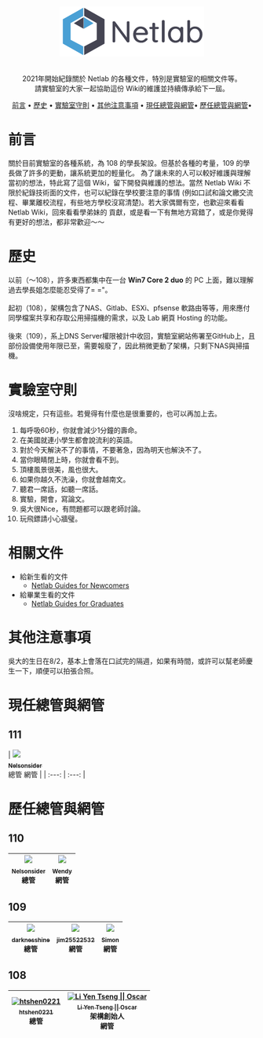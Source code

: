 <h1 align="center">
  <br>

  ![](/img/logo.png)
  <br>
</h1>

<p align="center">
    2021年開始紀錄關於 Netlab 的各種文件，特別是實驗室的相關文件等。<br>請實驗室的大家一起協助這份 Wiki的維護並持續傳承給下一屆。
</p>

<p align="center">
  <a href="#前言">前言</a> •
  <a href="#歷史">歷史</a> •
  <a href="#實驗室守則">實驗室守則</a> •
  <a href="#其他注意事項">其他注意事項</a> •
  <a href="#現任總管與網管">現任總管與網管</a>•
  <a href="#歷任總管與網管">歷任總管與網管</a>•
</p>

# 前言

關於目前實驗室的各種系統，為 108 的學長架設。但基於各種的考量，109 的學長做了許多的更動，讓系統更加的輕量化。
為了讓未來的人可以較好維護與理解當初的想法，特此寫了這個 Wiki，留下開發與維護的想法。當然 Netlab Wiki 不限於紀錄技術面的文件，也可以紀錄在學校要注意的事情 (例如口試和論文繳交流程、畢業離校流程，有些地方學校沒寫清楚)。若大家偶爾有空，也歡迎來看看 Netlab Wiki，回來看看學弟妹的 貢獻，或是看一下有無地方寫錯了，或是你覺得有更好的想法，都非常歡迎～～

# 歷史

以前（～108），許多東西都集中在一台 **Win7 Core 2 duo** 的 PC 上面，難以理解過去學長姐怎麼能忍受得了= ="。<br><br>
起初（108），架構包含了NAS、Gitlab、ESXi、pfsense 軟路由等等，用來應付同學檔案共享和存取公用掃描機的需求，以及 Lab 網頁 Hosting 的功能。<br><br>
後來（109），系上DNS Server權限被計中收回，實驗室網站佈署至GitHub上，且部份設備使用年限已至，需要報廢了，因此稍微更動了架構，只剩下NAS與掃描機。

# 實驗室守則

沒啥規定，只有這些。若覺得有什麼也是很重要的，也可以再加上去。

1. 每呼吸60秒，你就會減少1分鐘的壽命。
2. 在美國就連小學生都會說流利的英語。
3. 對於今天解決不了的事情，不要著急，因為明天也解決不了。
4. 當你眼睛閉上時，你就會看不到。
5. 頂樓風景很美，風也很大。
6. 如果你越久不洗澡，你就會越南文。
7. 聽君一席話，如聽一席話。
8. 實驗，開會，寫論文。
9. 吳大很Nice，有問題都可以跟老師討論。
10. 玩飛鏢請小心牆璧。

<!-- 1. 任何看似多餘的設定，其實都是必要的，平常請勿更改明明運行正常的設定，Unless you know what you're doing.
2. 作為 Admin 的責任，就是 Linux 裡面第一次輸入`sudo`時的提示訊息：
   - #1) Respect the privacy of others.
   - #2) Think before you type.
   - #3) With great power comes great responsibility.
3. Be stronger than your strongest excuse.
   - 有時可能會覺得：我學這麼多東西幹麻...之類的，別讓找藉口的力氣，勝過學習的動力。
4. 你一定要會 Linux 的常用指令
   - 在 Wiki 裡面的指令都是以 Linux 為主，你可以在 Windows 開 WSL 練習，然後我使用的 Ubuntu 都是 headless server，沒有 GUI，請學會敲指令。
5. Have backbone, disagree and commit.
   - 若有錯誤或是不足的地方，請動手改善。
6. Dive deep
   - 每個文件後面都會有 Dive deep 區塊，如果想了解更多細節，別害怕就直接 dive deep 吧，工程師的價值就是這麼來的。 -->

# 相關文件

- 給新生看的文件
  - [Netlab Guides for Newcomers](general/guides-4-newcomer.md)
- 給畢業生看的文件
  - [Netlab Guides for Graduates](general/guides-4-graduates.md)

# 其他注意事項

吳大的生日在8/2，基本上會落在口試完的隔週，如果有時間，或許可以幫老師慶生一下，順便可以拍張合照。

# 現任總管與網管
## 111
| [<img src="https://avatars.githubusercontent.com/u/86019479?v=4" width="100px;"/><br /><sub><b>Nelsonsider </b></sub>](https://github.com/wChiis)<br />總管 網管 | 
| :---: | :---: |


# 歷任總管與網管
## 110
| [<img src="https://avatars.githubusercontent.com/u/100108074?s=64&v=4" width="100px;"/><br /><sub><b>Nelsonsider </b></sub>](https://github.com/Nelsonsider)<br />總管 | [<img src="https://avatars.githubusercontent.com/u/49807262?v=4" width="100px;"/><br /><sub><b>Wendy </b></sub>](https://github.com/WendyUsingGithub)<br />網管 |
| :---: | :---: |

## 109
| [<img src="https://avatars.githubusercontent.com/u/37090553?v=4" width="100px;"/><br /><sub><b>darknesshine </b></sub>](https://github.com/darknesshine)<br />總管 | [<img src="https://avatars.githubusercontent.com/u/25026452?v=4" width="100px;"/><br /><sub><b>jim25522532</b></sub>](https://github.com/jim25522532)<br />網管 | [<img src="https://avatars.githubusercontent.com/u/11294412?v=4" width="100px;"/><br /><sub><b>Simon</b></sub>](https://github.com/hellen6654)<br />網管 |
| :---: | :---: | :---: | 

## 108
| [<img src="https://avatars.githubusercontent.com/u/20513248?v=4" width="100px;" alt="htshen0221"/><br /><sub><b>htshen0221</b></sub>](https://github.com/htshen0221)<br /> 總管| [<img src="https://avatars.githubusercontent.com/u/30722178?v=4" width="100px;" alt="Li Yen Tseng \|\| Oscar"/><br /><sub><b>Li Yen Tseng \|\| Oscar</b></sub>](https://github.com/LYTzeng)<br /> 架構創始人<br>網管<br> |
| :---: | :---: |
